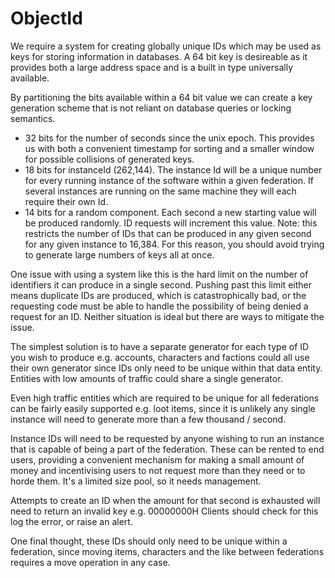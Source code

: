 # ObjectId

We require a system for creating globally unique IDs which may be used as keys for storing information in databases. A 64 bit key is desireable as it provides both a large address space and is a built in type universally available.

By partitioning the bits available within a 64 bit value we can create a key generation scheme that is not reliant on database queries or locking semantics.

* 32 bits for the number of seconds since the unix epoch. This provides us with both a convenient timestamp for sorting and a smaller window for possible collisions of generated keys.
* 18 bits for instanceId (262,144). The instance Id will be a unique number for every running instance of the software within a given federation. If several instances are running on the same machine they will each require their own Id.
* 14 bits for a random component. Each second a new starting value will be produced randomly. ID requests will increment this value. Note: this restricts the number of IDs that can be produced in any given second for any given instance to 16,384. For this reason, you should avoid trying to generate large numbers of keys all at once.

One issue with using a system like this is the hard limit on the number of identifiers it can produce in a single second. Pushing past this limit either means duplicate IDs are produced, which is catastrophically bad, or the requesting code must be able to handle the possibility of being denied a request for an ID. Neither situation is ideal but there are ways to mitigate the issue.

The simplest solution is to have a separate generator for each type of ID you wish to produce e.g. accounts, characters and factions could all use their own generator since IDs only need to be unique within that data entity. Entities with low amounts of traffic could share a single generator.

Even high traffic entities which are required to be unique for all federations can be fairly easily supported e.g. loot items, since it is unlikely any single instance will need to generate more than a few thousand / second.

Instance IDs will need to be requested by anyone wishing to run an instance that is capable of being a part of the federation. These can be rented to end users, providing a convenient mechanism for making a small amount of money and incentivising users to not request more than they need or to horde them. It's a limited size pool, so it needs management.

Attempts to create an ID when the amount for that second is exhausted will need to return an invalid key e.g. 00000000H Clients should check for this log the error, or raise an alert.

One final thought, these IDs should only need to be unique within a federation, since moving items, characters and the like between federations requires a move operation in any case.